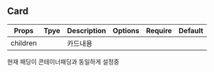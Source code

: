 ## Card

| Props    | Tpye | Description | Options | Require | Default |
| -------- | ---- | ----------- | ------- | ------- | ------- |
| children |      | 카드내용    |         |         |         |

현재 패딩이 콘테이너패딩과 동일하게 설정중
